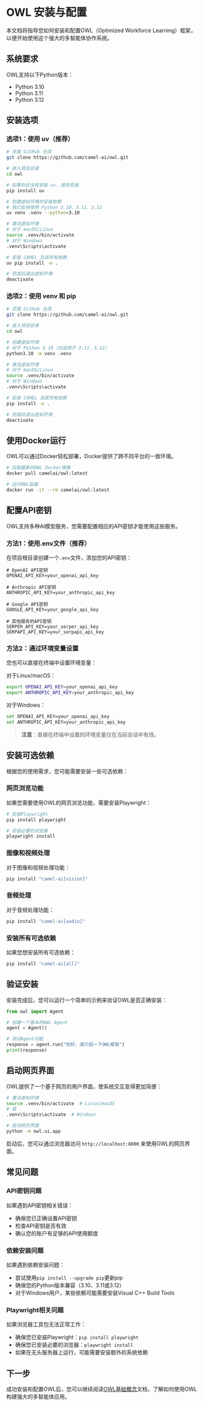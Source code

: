 # OWL 安装与配置

本文档将指导您如何安装和配置OWL（Optimized Workforce Learning）框架，以便开始使用这个强大的多智能体协作系统。

## 系统要求

OWL支持以下Python版本：
- Python 3.10
- Python 3.11
- Python 3.12

## 安装选项

### 选项1：使用 uv（推荐）

```bash
# 克隆 GitHub 仓库
git clone https://github.com/camel-ai/owl.git

# 进入项目目录
cd owl

# 如果你还没有安装 uv，请先安装
pip install uv

# 创建虚拟环境并安装依赖
# 我们支持使用 Python 3.10、3.11、3.12
uv venv .venv --python=3.10

# 激活虚拟环境
# 对于 macOS/Linux
source .venv/bin/activate
# 对于 Windows
.venv\Scripts\activate

# 安装 CAMEL 及其所有依赖
uv pip install -e .

# 完成后退出虚拟环境
deactivate
```

### 选项2：使用 venv 和 pip

```bash
# 克隆 GitHub 仓库
git clone https://github.com/camel-ai/owl.git

# 进入项目目录
cd owl

# 创建虚拟环境
# 对于 Python 3.10（也适用于 3.11、3.12）
python3.10 -m venv .venv

# 激活虚拟环境
# 对于 macOS/Linux
source .venv/bin/activate
# 对于 Windows
.venv\Scripts\activate

# 安装 CAMEL 及其所有依赖
pip install -e .

# 完成后退出虚拟环境
deactivate
```

## 使用Docker运行

OWL可以通过Docker轻松部署，Docker提供了跨不同平台的一致环境。

```bash
# 拉取最新的OWL Docker镜像
docker pull camelai/owl:latest

# 运行OWL容器
docker run -it --rm camelai/owl:latest
```

## 配置API密钥

OWL支持多种AI模型服务，您需要配置相应的API密钥才能使用这些服务。

### 方法1：使用.env文件（推荐）

在项目根目录创建一个`.env`文件，添加您的API密钥：

```
# OpenAI API密钥
OPENAI_API_KEY=your_openai_api_key

# Anthropic API密钥
ANTHROPIC_API_KEY=your_anthropic_api_key

# Google API密钥
GOOGLE_API_KEY=your_google_api_key

# 其他服务的API密钥
SERPER_API_KEY=your_serper_api_key
SERPAPI_API_KEY=your_serpapi_api_key
```

### 方法2：通过环境变量设置

您也可以直接在终端中设置环境变量：

对于Linux/macOS：
```bash
export OPENAI_API_KEY=your_openai_api_key
export ANTHROPIC_API_KEY=your_anthropic_api_key
```

对于Windows：
```bash
set OPENAI_API_KEY=your_openai_api_key
set ANTHROPIC_API_KEY=your_anthropic_api_key
```

> **注意**：直接在终端中设置的环境变量仅在当前会话中有效。

## 安装可选依赖

根据您的使用需求，您可能需要安装一些可选依赖：

### 网页浏览功能

如果您需要使用OWL的网页浏览功能，需要安装Playwright：

```bash
# 安装Playwright
pip install playwright

# 安装必要的浏览器
playwright install
```

### 图像和视频处理

对于图像和视频处理功能：

```bash
pip install "camel-ai[vision]"
```

### 音频处理

对于音频处理功能：

```bash
pip install "camel-ai[audio]"
```

### 安装所有可选依赖

如果您想安装所有可选依赖：

```bash
pip install "camel-ai[all]"
```

## 验证安装

安装完成后，您可以运行一个简单的示例来验证OWL是否正确安装：

```python
from owl import Agent

# 创建一个基本的OWL Agent
agent = Agent()

# 测试Agent功能
response = agent.run("你好，请介绍一下OWL框架")
print(response)
```

## 启动网页界面

OWL提供了一个基于网页的用户界面，使系统交互变得更加简便：

```bash
# 激活虚拟环境
source .venv/bin/activate  # Linux/macOS
# 或
.venv\Scripts\activate  # Windows

# 启动网页界面
python -m owl.ui.app
```

启动后，您可以通过浏览器访问 `http://localhost:8000` 来使用OWL的网页界面。

## 常见问题

### API密钥问题

如果遇到API密钥相关错误：
- 确保您已正确设置API密钥
- 检查API密钥是否有效
- 确认您的账户有足够的API使用额度

### 依赖安装问题

如果遇到依赖安装问题：
- 尝试使用`pip install --upgrade pip`更新pip
- 确保您的Python版本兼容（3.10、3.11或3.12）
- 对于Windows用户，某些依赖可能需要安装Visual C++ Build Tools

### Playwright相关问题

如果浏览器工具包无法正常工作：
- 确保您已安装Playwright：`pip install playwright`
- 确保您已安装必要的浏览器：`playwright install`
- 如果在无头服务器上运行，可能需要安装额外的系统依赖

## 下一步

成功安装和配置OWL后，您可以继续阅读[OWL基础概念](docs/owl_basic-concepts.md)文档，了解如何使用OWL构建强大的多智能体应用。
